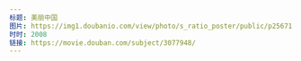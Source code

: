 ```yaml
---
标题: 美丽中国
图片: https://img1.doubanio.com/view/photo/s_ratio_poster/public/p2567139339.jpg
时时: 2008
链接: https://movie.douban.com/subject/3077948/
---
```

